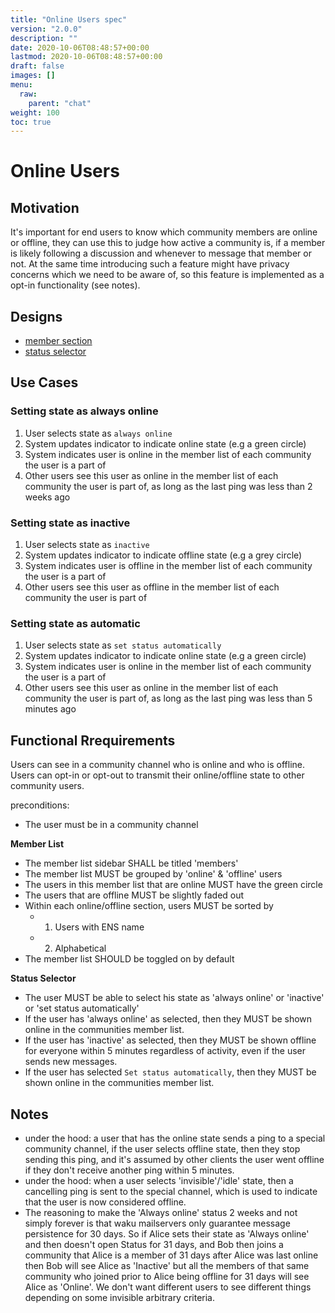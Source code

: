 ```yaml
---
title: "Online Users spec"
version: "2.0.0"
description: ""
date: 2020-10-06T08:48:57+00:00
lastmod: 2020-10-06T08:48:57+00:00
draft: false
images: []
menu:
  raw:
    parent: "chat"
weight: 100
toc: true
---
```


# Online Users

## Motivation

It's important for end users to know which community members are online or offline, they can use this to judge how active a community is, if a member is likely following a discussion and whenever to message that member or not. At the same time introducing such a feature might have privacy concerns which we need to be aware of, so this feature is implemented as a opt-in functionality (see notes).

## Designs

* [member section](https://www.figma.com/file/Mr3rqxxgKJ2zMQ06UAKiWL/%F0%9F%92%AC-Chat%E2%8E%9CDesktop?node-id=6644%3A46846)
* [status selector](https://www.figma.com/file/IPpvkpDWabBKJTeo6bFop0/Kuba%E2%8E%9CDesktop?node-id=106%3A20383)

## Use Cases

### Setting state as always online

1. User selects state as `always online`
2. System updates indicator to indicate online state (e.g a green circle)
3. System indicates user is online in the member list of each community the user is a part of
4. Other users see this user as online in the member list of each community the user is part of, as long as the last ping was less than 2 weeks ago

### Setting state as inactive

1. User selects state as `inactive`
2. System updates indicator to indicate offline state (e.g a grey circle)
3. System indicates user is offline in the member list of each community the user is a part of
4. Other users see this user as offline in the member list of each community the user is part of

### Setting state as automatic

1. User selects state as `set status automatically`
2. System updates indicator to indicate online state (e.g a green circle)
3. System indicates user is online in the member list of each community the user is a part of
4. Other users see this user as online in the member list of each community the user is part of, as long as the last ping was less than 5 minutes ago

## Functional Rrequirements

Users can see in a community channel who is online and who is offline. Users can opt-in or opt-out to transmit their online/offline state to other community users.

preconditions:

- The user must be in a community channel

**Member List**

- The member list sidebar SHALL be titled 'members'
- The member list MUST be grouped by 'online' & 'offline' users
- The users in this member list that are online MUST have the green circle
- The users that are offline MUST be slightly faded out
- Within each online/offline section, users MUST be sorted by
    - 1. Users with ENS name
    - 2. Alphabetical
- The member list SHOULD be toggled on by default

**Status Selector**

- The user MUST be able to select his state as 'always online' or 'inactive' or 'set status automatically'
- If the user has 'always online' as selected, then they MUST be shown online in the communities member list.
- If the user has 'inactive' as selected, then they MUST be shown offline for everyone within 5 minutes regardless of activity, even if the user sends new messages.
- If the user has selected `Set status automatically`, then they MUST be shown online in the communities member list.

## Notes

- under the hood: a user that has the online state sends a ping to a special community channel, if the user selects offline state, then they stop sending this ping, and it's assumed by other clients the user went offline if they don't receive another ping within 5 minutes.
- under the hood: when a user selects 'invisible'/'idle' state, then a cancelling ping is sent to the special channel, which is used to indicate that the user is now considered offline.
- The reasoning to make the 'Always online' status 2 weeks and not simply forever is that waku mailservers only guarantee message persistence for 30 days.  So if Alice sets their state as 'Always online' and then doesn't open Status for 31 days, and Bob then joins a community that Alice is a member of 31 days after Alice was last online then Bob will see Alice as 'Inactive' but all the members of that same community who joined prior to Alice being offline for 31 days will see Alice as 'Online'. We don't want different users to see different things depending on some invisible arbitrary criteria.
